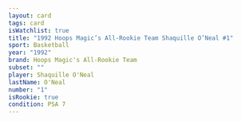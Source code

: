 ```yaml
---
layout: card
tags: card
isWatchlist: true
title: "1992 Hoops Magic’s All-Rookie Team Shaquille O’Neal #1"
sport: Basketball
year: "1992"
brand: Hoops Magic's All-Rookie Team
subset: ""
player: Shaquille O'Neal
lastName: O'Neal
number: "1"
isRookie: true
condition: PSA 7
---
```

